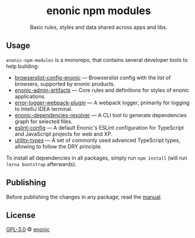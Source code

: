 <h1 align="center">enonic npm modules</h1>
<p align="center">Basic rules, styles and data shared across apps and libs.<p/>

## Usage ##

`enonic-npm-modules` is a monorepo, that contains several developer tools to help building:

* [browserslist-config-enonic](packages/browserslist-config-enonic#readme) — Browserslist config with the list of browsers, supported by enonic products.
* [enonic-admin-artifacts](packages/enonic-admin-artifacts#readme) — Core rules and definitions for styles of enonic applications.
* [error-logger-webpack-plugin](packages/error-logger-webpack-plugin#readme) — A webpack logger, primarily for logging to IntelliJ IDEA terminal.
* [enonic-dependencies-resolver](packages/enonic-dependencies-resolver#readme) — A CLI tool to generate dependencies graph for selected files.
* [eslint-config](packages/eslint-config#readme) — A default Enonic's ESLint configuration for TypeScript and JavaScript projects for web and XP.
* [utility-types](packages/utility-types#readme) — A set of commonly used advanced TypeScript types, allowing to follow the DRY principle.

To install all dependencies in all packages, simply run `npm install` (will run `lerna bootstrap` afterwards).

## Publishing ##

Before publishing the changes in any package, read the [manual](PUBLISH.md).

## License ##

[GPL-3.0](LICENSE) © [enonic](https://enonic.com)
